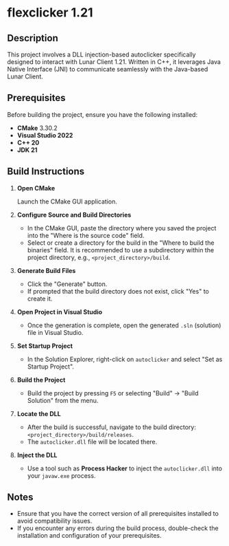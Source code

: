# flexclicker 1.21

## Description
This project involves a DLL injection-based autoclicker specifically designed to interact with Lunar Client 1.21. Written in C++, it leverages Java Native Interface (JNI) to communicate seamlessly with the Java-based Lunar Client.

## Prerequisites

Before building the project, ensure you have the following installed:

- **CMake** 3.30.2
- **Visual Studio 2022**
- **C++ 20**
- **JDK 21**

## Build Instructions

1. **Open CMake**

   Launch the CMake GUI application.

2. **Configure Source and Build Directories**

    - In the CMake GUI, paste the directory where you saved the project into the "Where is the source code" field.
    - Select or create a directory for the build in the "Where to build the binaries" field. It is recommended to use a subdirectory within the project directory, e.g., `<project_directory>/build`.

3. **Generate Build Files**

    - Click the "Generate" button.
    - If prompted that the build directory does not exist, click "Yes" to create it.

4. **Open Project in Visual Studio**

    - Once the generation is complete, open the generated `.sln` (solution) file in Visual Studio.

5. **Set Startup Project**

    - In the Solution Explorer, right-click on `autoclicker` and select "Set as Startup Project".

6. **Build the Project**

    - Build the project by pressing `F5` or selecting "Build" -> "Build Solution" from the menu.

7. **Locate the DLL**

    - After the build is successful, navigate to the build directory: `<project_directory>/build/releases`.
    - The `autoclicker.dll` file will be located there.

8. **Inject the DLL**

    - Use a tool such as **Process Hacker** to inject the `autoclicker.dll` into your `javaw.exe` process.

## Notes

- Ensure that you have the correct version of all prerequisites installed to avoid compatibility issues.
- If you encounter any errors during the build process, double-check the installation and configuration of your prerequisites.
